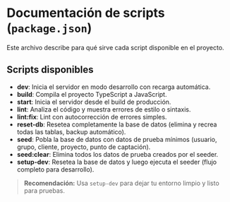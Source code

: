 # Documentación de scripts (`package.json`)

Este archivo describe para qué sirve cada script disponible en el proyecto.

## Scripts disponibles

- **dev**: Inicia el servidor en modo desarrollo con recarga automática.
- **build**: Compila el proyecto TypeScript a JavaScript.
- **start**: Inicia el servidor desde el build de producción.
- **lint**: Analiza el código y muestra errores de estilo o sintaxis.
- **lint:fix**: Lint con autocorrección de errores simples.
- **reset-db**: Resetea completamente la base de datos (elimina y recrea todas las tablas, backup automático).
- **seed**: Pobla la base de datos con datos de prueba mínimos (usuario, grupo, cliente, proyecto, punto de captación).
- **seed:clear**: Elimina todos los datos de prueba creados por el seeder.
- **setup-dev**: Resetea la base de datos y luego ejecuta el seeder (flujo completo para desarrollo).

> **Recomendación:** Usa `setup-dev` para dejar tu entorno limpio y listo para pruebas. 